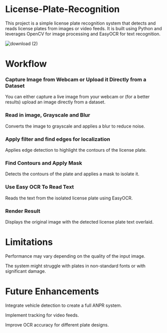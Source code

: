 # License-Plate-Recognition
This project is a simple license plate recognition system that detects and reads license plates from images or video feeds. It is built using Python and leverages OpenCV for image processing and EasyOCR for text recognition.

![download (2)](https://github.com/user-attachments/assets/b8025633-df33-4d90-98e4-47c5e252e370)

# Workflow
### Capture Image from Webcam or Upload it Directly from a Dataset

You can either capture a live image from your webcam or (for a better results) upload an image directly from a dataset.

### Read in image, Grayscale and Blur

Converts the image to grayscale and applies a blur to reduce noise.

### Apply filter and find edges for localization

Applies edge detection to highlight the contours of the license plate.

### Find Contours and Apply Mask

Detects the contours of the plate and applies a mask to isolate it.

### Use Easy OCR To Read Text

Reads the text from the isolated license plate using EasyOCR.

### Render Result

Displays the original image with the detected license plate text overlaid.

# Limitations
Performance may vary depending on the quality of the input image.

The system might struggle with plates in non-standard fonts or with significant damage.
# Future Enhancements
Integrate vehicle detection to create a full ANPR system.

Implement tracking for video feeds.

Improve OCR accuracy for different plate designs.
